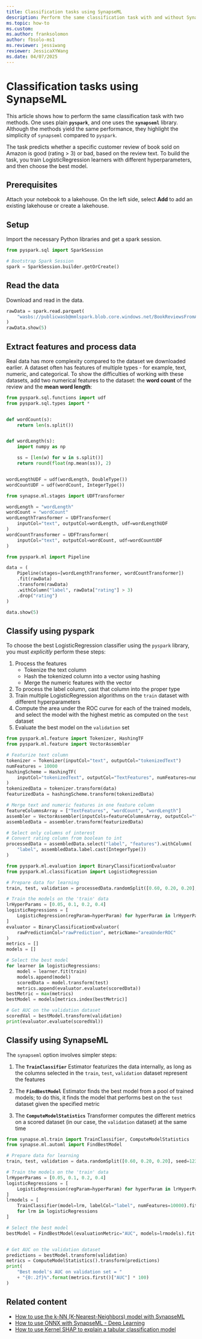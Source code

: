 ```yaml
---
title: Classification tasks using SynapseML
description: Perform the same classification task with and without SynapseML.
ms.topic: how-to
ms.custom: 
ms.author: franksolomon
author: fbsolo-ms1
ms.reviewer: jessiwang
reviewer: JessicaXYWang
ms.date: 04/07/2025
---
```


# Classification tasks using SynapseML

This article shows how to perform the same classification task with two methods. One uses plain **`pyspark`**, and one uses the **`synapseml`** library. Although the methods yield the same performance, they highlight the simplicity of `synapseml` compared to `pyspark`.

The task predicts whether a specific customer review of book sold on Amazon is good (rating > 3) or bad, based on the review text. To build the task, you train LogisticRegression learners with different hyperparameters, and then choose the best model.

## Prerequisites

Attach your notebook to a lakehouse. On the left side, select **Add** to add an existing lakehouse or create a lakehouse.

## Setup

Import the necessary Python libraries and get a spark session.

```python
from pyspark.sql import SparkSession

# Bootstrap Spark Session
spark = SparkSession.builder.getOrCreate()
```

## Read the data

Download and read in the data.

```python
rawData = spark.read.parquet(
    "wasbs://publicwasb@mmlspark.blob.core.windows.net/BookReviewsFromAmazon10K.parquet"
)
rawData.show(5)
```

## Extract features and process data

Real data has more complexity compared to the dataset we downloaded earlier. A dataset often has features of multiple types - for example, text, numeric, and categorical. To show the difficulties of working with these datasets, add two numerical features to the dataset: the **word count** of the review and the **mean word length**:

```python
from pyspark.sql.functions import udf
from pyspark.sql.types import *


def wordCount(s):
    return len(s.split())


def wordLength(s):
    import numpy as np

    ss = [len(w) for w in s.split()]
    return round(float(np.mean(ss)), 2)


wordLengthUDF = udf(wordLength, DoubleType())
wordCountUDF = udf(wordCount, IntegerType())
```

```python
from synapse.ml.stages import UDFTransformer

wordLength = "wordLength"
wordCount = "wordCount"
wordLengthTransformer = UDFTransformer(
    inputCol="text", outputCol=wordLength, udf=wordLengthUDF
)
wordCountTransformer = UDFTransformer(
    inputCol="text", outputCol=wordCount, udf=wordCountUDF
)
```

```python
from pyspark.ml import Pipeline

data = (
    Pipeline(stages=[wordLengthTransformer, wordCountTransformer])
    .fit(rawData)
    .transform(rawData)
    .withColumn("label", rawData["rating"] > 3)
    .drop("rating")
)
```

```python
data.show(5)
```

## Classify using pyspark

To choose the best LogisticRegression classifier using the `pyspark` library, you must *explicitly* perform these steps:

1. Process the features
   - Tokenize the text column
   - Hash the tokenized column into a vector using hashing
   - Merge the numeric features with the vector
1. To process the label column, cast that column into the proper type
1. Train multiple LogisticRegression algorithms on the `train` dataset with different hyperparameters
1. Compute the area under the ROC curve for each of the trained models, and select the model with the highest metric as computed on the `test` dataset
1. Evaluate the best model on the `validation` set

```python
from pyspark.ml.feature import Tokenizer, HashingTF
from pyspark.ml.feature import VectorAssembler

# Featurize text column
tokenizer = Tokenizer(inputCol="text", outputCol="tokenizedText")
numFeatures = 10000
hashingScheme = HashingTF(
    inputCol="tokenizedText", outputCol="TextFeatures", numFeatures=numFeatures
)
tokenizedData = tokenizer.transform(data)
featurizedData = hashingScheme.transform(tokenizedData)

# Merge text and numeric features in one feature column
featureColumnsArray = ["TextFeatures", "wordCount", "wordLength"]
assembler = VectorAssembler(inputCols=featureColumnsArray, outputCol="features")
assembledData = assembler.transform(featurizedData)

# Select only columns of interest
# Convert rating column from boolean to int
processedData = assembledData.select("label", "features").withColumn(
    "label", assembledData.label.cast(IntegerType())
)
```

```python
from pyspark.ml.evaluation import BinaryClassificationEvaluator
from pyspark.ml.classification import LogisticRegression

# Prepare data for learning
train, test, validation = processedData.randomSplit([0.60, 0.20, 0.20], seed=123)

# Train the models on the 'train' data
lrHyperParams = [0.05, 0.1, 0.2, 0.4]
logisticRegressions = [
    LogisticRegression(regParam=hyperParam) for hyperParam in lrHyperParams
]
evaluator = BinaryClassificationEvaluator(
    rawPredictionCol="rawPrediction", metricName="areaUnderROC"
)
metrics = []
models = []

# Select the best model
for learner in logisticRegressions:
    model = learner.fit(train)
    models.append(model)
    scoredData = model.transform(test)
    metrics.append(evaluator.evaluate(scoredData))
bestMetric = max(metrics)
bestModel = models[metrics.index(bestMetric)]

# Get AUC on the validation dataset
scoredVal = bestModel.transform(validation)
print(evaluator.evaluate(scoredVal))
```

## Classify using SynapseML

The `synapseml` option involves simpler steps:

1. The **`TrainClassifier`** Estimator featurizes the data internally, as long as the columns selected in the `train`, `test`, `validation` dataset represent the features

1. The **`FindBestModel`** Estimator finds the best model from a pool of trained models; to do this, it finds the model that performs best on the `test` dataset given the specified metric

1. The **`ComputeModelStatistics`** Transformer computes the different metrics on a scored dataset (in our case, the `validation` dataset) at the same time

```python
from synapse.ml.train import TrainClassifier, ComputeModelStatistics
from synapse.ml.automl import FindBestModel

# Prepare data for learning
train, test, validation = data.randomSplit([0.60, 0.20, 0.20], seed=123)

# Train the models on the 'train' data
lrHyperParams = [0.05, 0.1, 0.2, 0.4]
logisticRegressions = [
    LogisticRegression(regParam=hyperParam) for hyperParam in lrHyperParams
]
lrmodels = [
    TrainClassifier(model=lrm, labelCol="label", numFeatures=10000).fit(train)
    for lrm in logisticRegressions
]

# Select the best model
bestModel = FindBestModel(evaluationMetric="AUC", models=lrmodels).fit(test)


# Get AUC on the validation dataset
predictions = bestModel.transform(validation)
metrics = ComputeModelStatistics().transform(predictions)
print(
    "Best model's AUC on validation set = "
    + "{0:.2f}%".format(metrics.first()["AUC"] * 100)
)
```

## Related content

- [How to use the k-NN (K-Nearest-Neighbors) model with SynapseML](conditional-k-nearest-neighbors-exploring-art.md)
- [How to use ONNX with SynapseML - Deep Learning](onnx-overview.md)
- [How to use Kernel SHAP to explain a tabular classification model](tabular-shap-explainer.md)
